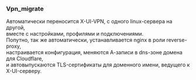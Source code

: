 
### Vpn_migrate
Автоматически переносится X-UI-VPN, с одного linux-сервера на другой,<br>
вместе с настройками, профилями и подключениями.<br>
Попутно, так же автоматически, устанавливается nginx в роли reverse-proxy,<br>
настраивается конфигурация, меняются А-записи в dns-зоне домена для Cloudflare,<br>
и автовыпускаются TLS-сертификаты для доменного имени, ведущего к X-UI-серверу.
